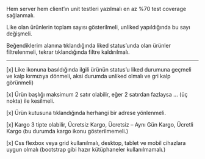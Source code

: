 Hem server hem client’ın unit testleri yazılmalı en az %70 test coverage sağlanmalı.

Like olan ürünlerin toplam sayısı gösterilmeli, unliked yapıldığında bu sayı değişmeli.

Beğendiklerim alanına tıklandığında liked status’unda olan ürünler filtrelenmeli, tekrar tıklandığında filtre kaldırılmalı.

------------------------

[x] Like ikonuna basıldığında ilgili ürünün status’u liked durumuna geçmeli ve kalp kırmızıya dönmeli, aksi durumda unliked olmalı ve gri kalp görünmeli)

[x] Ürün başlığı maksimum 2 satır olabilir, eğer 2 satırdan fazlaysa … (üç nokta) ile kesilmeli.

[x] Ürün kutusuna tıklandığında herhangi bir adrese yönlenmeli.

[x] Kargo 3 tipte olabilir, Ücretsiz Kargo, Ücretsiz – Aynı Gün Kargo, Ücretli Kargo (bu durumda kargo ikonu gösterilmemeli.)

[x] Css flexbox veya grid kullanılmalı, desktop, tablet ve mobil cihazlara uygun olmalı (bootstrap gibi hazır kütüphaneler kullanılmamalı.)
